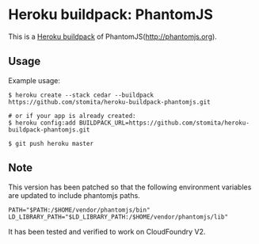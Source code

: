 Heroku buildpack: PhantomJS
=======================

This is a [Heroku buildpack](http://devcenter.heroku.com/articles/buildpacks) of PhantomJS(http://phantomjs.org).

Usage
-----

Example usage:

```shell
$ heroku create --stack cedar --buildpack https://github.com/stomita/heroku-buildpack-phantomjs.git

# or if your app is already created:
$ heroku config:add BUILDPACK_URL=https://github.com/stomita/heroku-buildpack-phantomjs.git

$ git push heroku master
```

Note
-----
This version has been patched so that the following environment variables are updated to include phantomjs paths.

    PATH="$PATH:/$HOME/vendor/phantomjs/bin"
    LD_LIBRARY_PATH="$LD_LIBRARY_PATH:/$HOME/vendor/phantomjs/lib"

It has been tested and verified to work on CloudFoundry V2.
